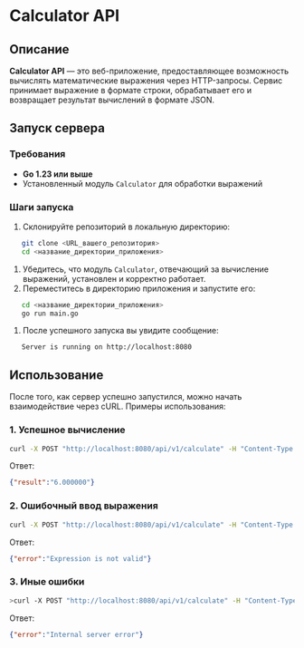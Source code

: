 # Calculator API
## Описание
**Calculator API** — это веб-приложение, предоставляющее возможность вычислять математические выражения через HTTP-запросы. Сервис принимает выражение в формате строки, обрабатывает его и возвращает результат вычислений в формате JSON.
## Запуск сервера
### Требования
- **Go 1.23 или выше**
- Установленный модуль `Calculator` для обработки выражений

### Шаги запуска
1. Склонируйте репозиторий в локальную директорию:
``` bash
   git clone <URL_вашего_репозитория>
   cd <название_директории_приложения>
```
1. Убедитесь, что модуль `Calculator`, отвечающий за вычисление выражений, установлен и корректно работает.
2. Переместитесь в директорию приложения и запустите его:
``` bash
   cd <название_директории_приложения>
   go run main.go
```
1. После успешного запуска вы увидите сообщение:
``` 
   Server is running on http://localhost:8080
```
## Использование
После того, как сервер успешно запустился, можно начать взаимодействие через cURL. Примеры использования:
### 1. Успешное вычисление
``` bash
curl -X POST "http://localhost:8080/api/v1/calculate" -H "Content-Type: application/json" -d "{\"expression\": \"2+2*2\"}"
```
Ответ:
``` json
{"result":"6.000000"}
```
### 2. Ошибочный ввод выражения
``` bash
curl -X POST "http://localhost:8080/api/v1/calculate" -H "Content-Type: application/json" -d "{\"expression\": \"2+A\"}"
```
Ответ:
``` json
{"error":"Expression is not valid"}
```
### 3. Иные ошибки
``` bash
>curl -X POST "http://localhost:8080/api/v1/calculate" -H "Content-Type: application/json" -d "{\"expression\": \"0/0\"}"
```
Ответ:
``` json
{"error":"Internal server error"}
```
